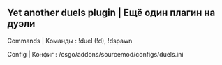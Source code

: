 ## Yet another duels plugin | Ещё один плагин на дуэли

Commands | Команды : !duel (!d), !dspawn

Config | Конфиг : /csgo/addons/sourcemod/configs/duels.ini

